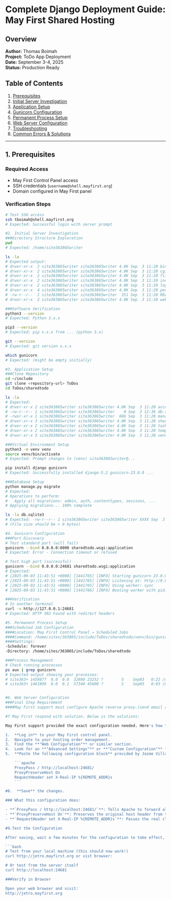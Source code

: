 # Complete Django Deployment Guide: May First Shared Hosting

## Overview
**Author:** Thomas Boimah  
**Project:** ToDo App Deployment  
**Date:** September 3-4, 2025  
**Status:** Production Ready

## Table of Contents
1. [Prerequisites](#1-prerequisites)
2. [Initial Server Investigation](#2-initial-server-investigation)
3. [Application Setup](#3-application-setup)
4. [Gunicorn Configuration](#4-gunicorn-configuration)
5. [Permanent Process Setup](#5-permanent-process-setup)
6. [Web Server Configuration](#6-web-server-configuration)
7. [Troubleshooting](#7-troubleshooting)
8. [Common Errors & Solutions](#8-common-errors--solutions)

---

## 1. Prerequisites

### Required Access
- May First Control Panel access
- SSH credentials (`username@shell.mayfirst.org`)
- Domain configured in May First panel

### Verification Steps
```bash
# Test SSH access
ssh tboimah@shell.mayfirst.org
# Expected: Successful login with server prompt

#2. Initial Server Investigation
###Directory Structure Exploration
pwd
# Expected: /home/site363865writer

ls -la
# Expected output:
# drwxr-xr-x  2 site363865writer site363865writer 4.0K Sep  3 11:20 bin
# drwxr-xr-x  2 site363865writer site363865writer 4.0K Sep  3 11:20 cgi-bin
# drwxr-xr-x  2 site363865writer site363865writer 4.0K Sep  3 11:20 files
# drwxr-xr-x  2 site363865writer site363865writer 4.0K Sep  3 11:20 include
# drwxr-xr-x  2 site363865writer site363865writer 4.0K Sep  3 11:20 logs
# drwxr-xr-x  4 site363865writer site363865writer 4.0K Sep  3 11:20 perl5
# -rw-r--r--  1 site363865writer site363865writer  351 Sep  3 11:20 README.en.txt
# drwxr-xr-x  2 site363865writer site363865writer 4.0K Sep  3 11:20 web

###Software Verification
python3 --version
# Expected: Python 3.x.x

pip3 --version
# Expected: pip x.x.x from ... (python 3.x)

git --version
# Expected: git version x.x.x

which gunicorn
# Expected: (might be empty initially)

#3. Application Setup
###Clone Repository
cd ~/include
git clone <repository-url> ToDos
cd ToDos/sharedtodo

ls -la
# Expected:
# drwxr-xr-x 2 site363865writer site363865writer 4.0K Sep  3 11:20 accounts
# -rw-r--r-- 1 site363865writer site363865writer    0 Sep  3 12:36 db.sqlite3
# -rwxr-xr-x 1 site363865writer site363865writer  666 Sep  3 11:20 manage.py
# drwxr-xr-x 3 site363865writer site363865writer 4.0K Sep  3 11:20 sharedtodo
# drwxr-xr-x 2 site363865writer site363865writer 4.0K Sep  3 11:20 tasks
# drwxr-xr-x 2 site363865writer site363865writer 4.0K Sep  3 11:20 templates
# drwxr-xr-x 3 site363865writer site363865writer 4.0K Sep  3 11:20 venv

###Virtual Environment Setup
python3 -m venv venv
source venv/bin/activate
# Expected: Prompt changes to (venv) site363865writer@...

pip install django gunicorn
# Expected: Successfully installed django-5.2 gunicorn-23.0.0 ...

###Database Setup
python manage.py migrate
# Expected:
# Operations to perform:
#   Apply all migrations: admin, auth, contenttypes, sessions, ...
# Applying migrations... 100% complete

ls -la db.sqlite3
# Expected: -rw-r--r-- 1 site363865writer site363865writer XXXX Sep  3 12:36 db.sqlite3
# (File size should be > 0 bytes)

#4. Gunicorn Configuration
###Port Discovery
# Test standard port (will fail)
gunicorn --bind 0.0.0.0:8000 sharedtodo.wsgi:application
# Expected: Error - Connection timeout or refused

# Test high port (successful)
gunicorn --bind 0.0.0.0:24681 sharedtodo.wsgi:application
# Expected:
# [2025-09-03 11:43:51 +0000] [1441765] [INFO] Starting gunicorn 23.0.0
# [2025-09-03 11:43:51 +0000] [1441765] [INFO] Listening at: http://0.0.0.0:24681 (1441765)
# [2025-09-03 11:43:51 +0000] [1441765] [INFO] Using worker: sync
# [2025-09-03 11:43:51 +0000] [1441766] [INFO] Booting worker with pid: 1441766

###Verification
# In another terminal
curl -v http://127.0.0.1:24681
# Expected: HTTP 302 Found with redirect headers

#5. Permanent Process Setup
###Scheduled Job Configuration
####Location: May First Control Panel → Scheduled Jobs
####Command: /home/sites/363865/include/ToDos/sharedtodo/venv/bin/gunicorn -b :24681 sharedtodo.wsgi:application
####Settings:    
-Schedule: forever
-Directory: /home/sites/363865/include/ToDos/sharedtodo

###Process Management
# Check running processes
ps aux | grep gunicorn
# Expected output showing your processes:
# site363+ 1459877  0.0  0.0  32980 23252 ?        S    Sep03   0:22 /media/.../gunicorn --bind 0.0.0.0:24681 sharedtodo.wsgi:application
# site363+ 1461899  0.0  0.1  57340 45600 ?        S    Sep03   0:03 /media/.../gunicorn --bind 0.0.0.0:24681 sharedtodo.wsgi:application


#6. Web Server Configuration
###Final Step Requirement
####May First support must configure Apache reverse proxy.(send email and wait for respond)

#7 May First respond with solution. Below is the solutions:

May First support provided the exact configuration needed. Here's how to implement it:

1.  **Log in** to your May First control panel.
2.  Navigate to your hosting order management.
3.  Find the **"Web Configuration"** or similar section.
4.  Look for an **"Advanced Settings"** or **"Custom Configuration"** field.
5.  **Paste the following configuration block** provided by Jaime Villarreal:

    ```apache
    ProxyPass / http://localhost:24681/
    ProxyPreserveHost On
    RequestHeader set X-Real-IP %{REMOTE_ADDR}s
    ```

#8.  **Save** the changes.

### What this configuration does:

- **`ProxyPass / http://localhost:24681/`**: Tells Apache to forward all requests (`/`) to your Gunicorn server running on port `24681`.
- **`ProxyPreserveHost On`**: Preserves the original host header from the client.
- **`RequestHeader set X-Real-IP %{REMOTE_ADDR}s`**: Passes the real client IP address to your Django application.

#9.Test the Configuration

After saving, wait a few minutes for the configuration to take effect, then test:

```bash
# Test from your local machine (this should now work!)
curl http://jetro.mayfirst.org or vist browser: 

# Or test from the server itself
curl http://localhost:24681

###Verify in Browser

Open your web browser and visit:
http://jetro.mayfirst.org